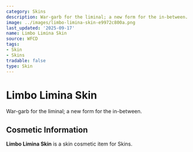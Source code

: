 ```yaml
---
category: Skins
description: War-garb for the liminal; a new form for the in-between.
image: ../images/limbo-limina-skin-e9972c800a.png
last_updated: '2025-09-17'
name: Limbo Limina Skin
source: WFCD
tags:
- Skin
- Skins
tradable: false
type: Skin
---
```


# Limbo Limina Skin

War-garb for the liminal; a new form for the in-between.

## Cosmetic Information

**Limbo Limina Skin** is a skin cosmetic item for Skins.

